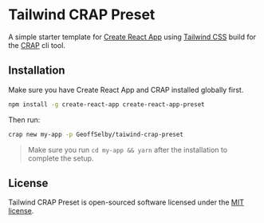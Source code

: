 # Tailwind CRAP Preset

A simple starter template for [Create React App](https://github.com/facebook/create-react-app) using [Tailwind CSS](https://tailwindcss.com) build for the [CRAP](https://github.com/GeoffSelby/create-react-app-preset) cli tool.

## Installation

Make sure you have Create React App and CRAP installed globally first.

```bash
npm install -g create-react-app create-react-app-preset
```

Then run:

```bash
crap new my-app -p GeoffSelby/taiwind-crap-preset
```

> Make sure you run `cd my-app && yarn` after the installation to complete the setup.

## License

Tailwind CRAP Preset is open-sourced software licensed under the [MIT license](http://opensource.org/licenses/MIT).
